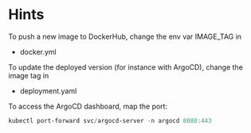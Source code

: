 # Hints

To push a new image to DockerHub,
change the env var IMAGE_TAG in

- docker.yml

To update the deployed version (for instance with ArgoCD), change the image tag in

- deployment.yaml

To access the ArgoCD dashboard, map the port:

```PowerShell
kubectl port-forward svc/argocd-server -n argocd 8080:443
```
